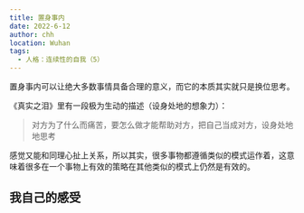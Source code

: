 ```yaml
---
title: 置身事内
date: 2022-6-12
author: chh
location: Wuhan
tags:
  - 人格：连续性的自我（5）
---
```


置身事内可以让绝大多数事情具备合理的意义，而它的本质其实就只是换位思考。

《真实之泪》里有一段极为生动的描述（设身处地的想象力）：

> 对方为了什么而痛苦，要怎么做才能帮助对方，把自己当成对方，设身处地地思考

感觉又能和同理心扯上关系，所以其实，很多事物都遵循类似的模式运作着，这意味着很多在一个事物上有效的策略在其他类似的模式上仍然是有效的。

## 我自己的感受


